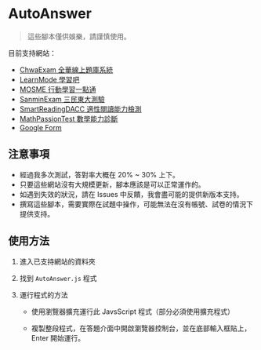 # AutoAnswer

> 這些腳本僅供娛樂，請謹慎使用。

目前支持網站：

- [ChwaExam 全華線上題庫系統](https://exam.chwa.com.tw/CHWA_EXAM/student.html#/login)
- [LearnMode 學習吧](https://www.learnmode.net/home/)
- [MOSME 行動學習一點通](https://www.mosme.net)
- [SanminExam 三民東大測驗](https://exam.sanmin.com.tw/exam/home)
- [SmartReadingDACC 適性閱讀能力檢測](https://smartreading.net/v3/about-dacc.aspx)
- [MathPassionTest 數學能力診斷](https://mcad.dtmctest.net)
- [Google Form](https://forms.google.com)

## 注意事項

- 經過我多次測試，答對率大概在 20% ~ 30% 上下。
- 只要這些網站沒有大規模更新，腳本應該是可以正常運作的。
- 如遇到失效的狀況，請在 Issues 中反饋，我會盡可能的提供新版本支持。
- 撰寫這些腳本，需要實際在試題中操作，可能無法在沒有帳號、試卷的情況下提供支持。

## 使用方法

1. 進入已支持網站的資料夾

2. 找到 `AutoAnswer.js` 程式

3. 運行程式的方法

    - 使用瀏覽器擴充運行此 JavsScript 程式（部分必須使用擴充程式）

    - 複製整段程式，在答題介面中開啟瀏覽器控制台，並在底部輸入框貼上，Enter 開始運行。
